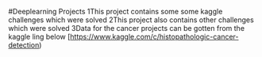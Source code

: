 #Deeplearning Projects
1This project contains some some kaggle challenges which were solved
2This project also contains other challenges which were solved
3Data for the cancer projects can be gotten from the kaggle ling below
[https://www.kaggle.com/c/histopathologic-cancer-detection)

